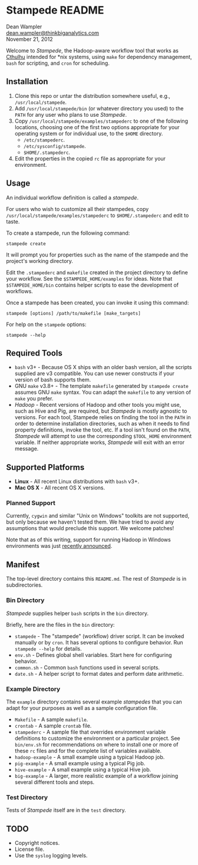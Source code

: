 # Stampede README

Dean Wampler<br/>
[dean.wampler@thinkbiganalytics.com](mailto:dean.wampler@thinkbiganalytics.com)<br/>
November 21, 2012

Welcome to *Stampede*, the Hadoop-aware workflow tool that works as [Cthulhu](http://en.wikipedia.org/wiki/Cthulhu) intended for *nix systems, using `make` for dependency management, `bash` for scripting, and `cron` for scheduling.

## Installation

1. Clone this repo or untar the distribution somewhere useful, e.g., `/usr/local/stampede`. 
2. Add `/usr/local/stampede/bin` (or whatever directory you used) to the `PATH` for any user who plans to use *Stampede*.
3. Copy `/usr/local/stampede/examples/stampederc` to one of the following locations, choosing one of the first two options appropriate for your operating system or for individual use, to the `$HOME` directory.
    * `/etc/stampederc`.
    * `/etc/sysconfig/stampede`.
    * `$HOME/.stampederc`.
4. Edit the properties in the copied `rc` file as appropriate for your environment.

## Usage

An individual workflow definition is called a *stampede*. 

For users who wish to customize all their stampedes, copy `/usr/local/stampede/examples/stampederc` to `$HOME/.stampederc` and edit to taste.

To create a stampede, run the following command:

    stampede create

It will prompt you for properties such as the name of the stampede and the project's working directory.

Edit the `.stampederc` and `makefile` created in the project directory to define your workflow. See the `$STAMPEDE_HOME/examples` for ideas. Note that `$STAMPEDE_HOME/bin` contains helper scripts to ease the development of workflows.

Once a stampede has been created, you can invoke it using this command:

    stampede [options] /path/to/makefile [make_targets]

For help on the `stampede` options:

    stampede --help

## Required Tools

* `bash` v3+ - Because OS X ships with an older bash version, all the scripts supplied are v3 compatible. You can use newer constructs if your version of bash supports them.
* GNU `make` v3.8+ - The template `makefile` generated by `stampede create` assumes GNU `make` syntax. You can adapt the `makefile` to any version of `make` you prefer.
* *Hadoop* - Recent versions of Hadoop and other tools you might use, such as Hive and Pig, are required, but *Stampede* is mostly agnostic to versions. For each tool, Stampede relies on finding the tool in the `PATH` in order to determine installation directories, such as when it needs to find property definitions, invoke the tool, etc. If a tool isn't found on the `PATH`, *Stampede* will attempt to use the corresponding `$TOOL_HOME` environment variable. If neither appropriate works, *Stampede* will exit with an error message.
 
## Supported Platforms

* **Linux** - All recent Linux distributions with `bash` v3+.
* **Mac OS X** - All recent OS X versions.

### Planned Support

Currently, `cygwin` and similar "Unix on Windows" toolkits are not supported, but only because we haven't tested them. We have tried to avoid any assumptions that would preclude this support. We welcome patches!

Note that as of this writing, support for running Hadoop in Windows environments was just [recently announced](https://www.hadooponazure.com/).

## Manifest

The top-level directory contains this `README.md`. The rest of *Stampede* is in subdirectories.

### Bin Directory

*Stampede* supplies helper `bash` scripts in the `bin` directory. 

Briefly, here are the files in the `bin` directory:

* `stampede` - The "stampede" (workflow) driver script. It can be invoked manually or by `cron`. It has several options to configure behavior. Run `stampede --help` for details.
* `env.sh` - Defines global shell variables. Start here for configuring behavior.
* `common.sh` - Common `bash` functions used in several scripts.
* `date.sh` - A helper script to format dates and perform date arithmetic.

### Example Directory

The `example` directory contains several example *stampedes* that you can adapt for your purposes as well as a sample configuration file.

* `Makefile` - A sample `makefile`.
* `crontab` - A sample `crontab` file.
* `stampederc` - A sample file that overrides environment variable definitions to customize the environment or a particular project. See `bin/env.sh` for recommendations on where to install one or more of these `rc` files and for the complete list of variables available.
* `hadoop-example` - A small example using a typical Hadoop job.
* `pig-example` - A small example using a typical Pig job.
* `hive-example` - A small example using a typical Hive job.
* `big-example` - A larger, more realistic example of a workflow joining several different tools and steps.
 
### Test Directory

Tests of *Stampede* itself are in the `test` directory.

## TODO

* Copyright notices.
* License file.
* Use the `syslog` logging levels.

